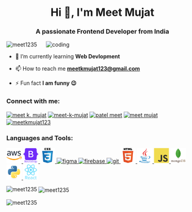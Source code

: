 <h1 align="center">Hi 👋, I'm Meet Mujat</h1>
<h3 align="center">A passionate Frontend Developer from India</h3>

<img align="right" alt="coding" width="400" src="https://developers.giphy.com/branch/master/static/api-512d36c09662682717108a38bbb5c57d.gif">

<p align="left"> <img src="https://komarev.com/ghpvc/?username=meet1235&label=Profile%20views&color=0e75b6&style=flat" alt="meet1235" /> </p>

- 🌱 I’m currently learning **Web Devlopment**

- 📫 How to reach me **meetkmujat123@gmail.com**

- ⚡ Fun fact **I am funny 😉**

<h3 align="left">Connect with me:</h3>
<p align="left">
<a href="https://twitter.com/meet k. mujat" target="blank"><img align="center" src="https://raw.githubusercontent.com/rahuldkjain/github-profile-readme-generator/master/src/images/icons/Social/twitter.svg" alt="meet k. mujat" height="30" width="40" /></a>
<a href="https://linkedin.com/in/meet-k-mujat" target="blank"><img align="center" src="https://raw.githubusercontent.com/rahuldkjain/github-profile-readme-generator/master/src/images/icons/Social/linked-in-alt.svg" alt="meet-k-mujat" height="30" width="40" /></a>
<a href="https://fb.com/patel meet" target="blank"><img align="center" src="https://raw.githubusercontent.com/rahuldkjain/github-profile-readme-generator/master/src/images/icons/Social/facebook.svg" alt="patel meet" height="30" width="40" /></a>
<a href="https://instagram.com/meet mujat" target="blank"><img align="center" src="https://raw.githubusercontent.com/rahuldkjain/github-profile-readme-generator/master/src/images/icons/Social/instagram.svg" alt="meet mujat" height="30" width="40" /></a>
<a href="https://www.hackerrank.com/meetkmujat123" target="blank"><img align="center" src="https://raw.githubusercontent.com/rahuldkjain/github-profile-readme-generator/master/src/images/icons/Social/hackerrank.svg" alt="meetkmujat123" height="30" width="40" /></a>
</p>

<h3 align="left">Languages and Tools:</h3>
<p align="left"> <a href="https://aws.amazon.com" target="_blank" rel="noreferrer"> <img src="https://raw.githubusercontent.com/devicons/devicon/master/icons/amazonwebservices/amazonwebservices-original-wordmark.svg" alt="aws" width="40" height="40"/> </a> <a href="https://getbootstrap.com" target="_blank" rel="noreferrer"> <img src="https://raw.githubusercontent.com/devicons/devicon/master/icons/bootstrap/bootstrap-plain-wordmark.svg" alt="bootstrap" width="40" height="40"/> </a> <a href="https://www.w3schools.com/css/" target="_blank" rel="noreferrer"> <img src="https://raw.githubusercontent.com/devicons/devicon/master/icons/css3/css3-original-wordmark.svg" alt="css3" width="40" height="40"/> </a> <a href="https://www.figma.com/" target="_blank" rel="noreferrer"> <img src="https://www.vectorlogo.zone/logos/figma/figma-icon.svg" alt="figma" width="40" height="40"/> </a> <a href="https://firebase.google.com/" target="_blank" rel="noreferrer"> <img src="https://www.vectorlogo.zone/logos/firebase/firebase-icon.svg" alt="firebase" width="40" height="40"/> </a> <a href="https://git-scm.com/" target="_blank" rel="noreferrer"> <img src="https://www.vectorlogo.zone/logos/git-scm/git-scm-icon.svg" alt="git" width="40" height="40"/> </a> <a href="https://www.w3.org/html/" target="_blank" rel="noreferrer"> <img src="https://raw.githubusercontent.com/devicons/devicon/master/icons/html5/html5-original-wordmark.svg" alt="html5" width="40" height="40"/> </a> <a href="https://www.java.com" target="_blank" rel="noreferrer"> <img src="https://raw.githubusercontent.com/devicons/devicon/master/icons/java/java-original.svg" alt="java" width="40" height="40"/> </a> <a href="https://developer.mozilla.org/en-US/docs/Web/JavaScript" target="_blank" rel="noreferrer"> <img src="https://raw.githubusercontent.com/devicons/devicon/master/icons/javascript/javascript-original.svg" alt="javascript" width="40" height="40"/> </a> <a href="https://www.mongodb.com/" target="_blank" rel="noreferrer"> <img src="https://raw.githubusercontent.com/devicons/devicon/master/icons/mongodb/mongodb-original-wordmark.svg" alt="mongodb" width="40" height="40"/> </a> <a href="https://www.python.org" target="_blank" rel="noreferrer"> <img src="https://raw.githubusercontent.com/devicons/devicon/master/icons/python/python-original.svg" alt="python" width="40" height="40"/> </a> <a href="https://reactjs.org/" target="_blank" rel="noreferrer"> <img src="https://raw.githubusercontent.com/devicons/devicon/master/icons/react/react-original-wordmark.svg" alt="react" width="40" height="40"/> </a> </p>

<p><img align="left" src="https://github-readme-stats.vercel.app/api/top-langs?username=meet1235&show_icons=true&locale=en&layout=compact" alt="meet1235" /></p>

<p>&nbsp;<img align="center" src="https://github-readme-stats.vercel.app/api?username=meet1235&show_icons=true&locale=en" alt="meet1235" /></p>

<p><img align="center" src="https://github-readme-streak-stats.herokuapp.com/?user=meet1235&" alt="meet1235" /></p>
